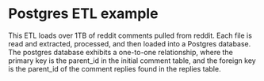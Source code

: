 # Postgres ETL example
This ETL loads over 1TB of reddit comments pulled from reddit. Each file is read and extracted, processed, and then loaded into a Postgres database. The postgres database exhibits a one-to-one relationship, where the primary key is the parent_id in the initial comment table, and the foreign key is the parent_id of the comment replies found in the replies table.



